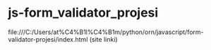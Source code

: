 # js-form_validator_projesi

file:///C:/Users/at%C4%B1l%C4%B1m/python/orn/javascript/form-validator-projesi/index.html (site linki)
